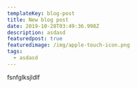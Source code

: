 ```yaml
---
templateKey: blog-post
title: New blog post
date: 2019-10-28T03:49:36.998Z
description: asdasd
featuredpost: true
featuredimage: /img/apple-touch-icon.png
tags:
  - asdasd
---
```

fsnfglksjldlf
